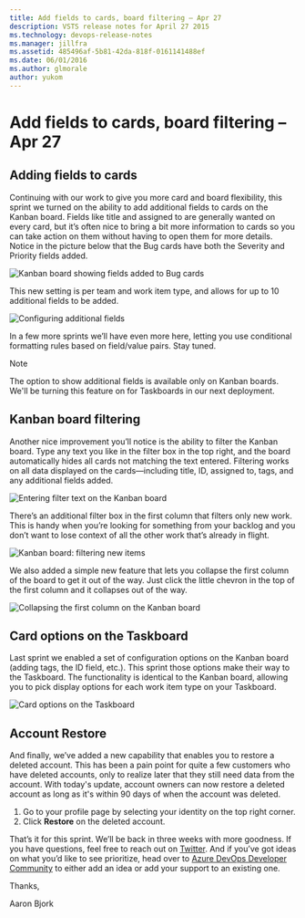 ```yaml
---
title: Add fields to cards, board filtering – Apr 27
description: VSTS release notes for April 27 2015
ms.technology: devops-release-notes
ms.manager: jillfra
ms.assetid: 485496af-5b81-42da-818f-0161141488ef
ms.date: 06/01/2016
ms.author: glmorale
author: yukom
---
```


# Add fields to cards, board filtering – Apr 27

## Adding fields to cards

Continuing with our work to give you more card and board flexibility, this sprint we turned on the ability to add additional fields to cards on the Kanban board. Fields like title and assigned to are generally wanted on every card, but it’s often nice to bring a bit more information to cards so you can take action on them without having to open them for more details. Notice in the picture below that the Bug cards have both the Severity and Priority fields added.

![Kanban board showing fields added to Bug cards](media/4_27_01.png)

This new setting is per team and work item type, and allows for up to 10 additional fields to be added.

![Configuring additional fields](media/4_27_02.png)

In a few more sprints we’ll have even more here, letting you use conditional formatting rules based on field/value pairs. Stay tuned.

> [!NOTE]
> The option to show additional fields is available only on Kanban boards. We'll be turning this feature on for Taskboards in our next deployment.

## Kanban board filtering

Another nice improvement you’ll notice is the ability to filter the Kanban board. Type any text you like in the filter box in the top right, and the board automatically hides all cards not matching the text entered. Filtering works on all data displayed on the cards—including title, ID, assigned to, tags, and any additional fields added.

![Entering filter text on the Kanban board](media/4_27_03.png)

There’s an additional filter box in the first column that filters only new work. This is handy when you’re looking for something from your backlog and you don’t want to lose context of all the other work that’s already in flight.

![Kanban board: filtering new items](media/4_27_04.png)

We also added a simple new feature that lets you collapse the first column of the board to get it out of the way. Just click the little chevron in the top of the first column and it collapses out of the way.

![Collapsing the first column on the Kanban board](media/4_27_05.png)

## Card options on the Taskboard

Last sprint we enabled a set of configuration options on the Kanban board (adding tags, the ID field, etc.). This sprint those options make their way to the Taskboard. The functionality is identical to the Kanban board, allowing you to pick display options for each work item type on your Taskboard.

![Card options on the Taskboard](media/4_27_06.png)

## Account Restore

And finally, we’ve added a new capability that enables you to restore a deleted account. This has been a pain point for quite a few customers who have deleted accounts, only to realize later that they still need data from the account. With today's update, account owners can now restore a deleted account as long as it's within 90 days of when the account was deleted.

1.  Go to your profile page by selecting your identity on the top right corner.
2.  Click **Restore** on the deleted account.

That’s it for this sprint. We’ll be back in three weeks with more goodness. If you have questions, feel free to reach out on [Twitter](https://twitter.com/AzureDevOps). And if you’ve got ideas on what you’d like to see prioritize, head over to [Azure DevOps Developer Community](https://developercommunity.visualstudio.com/spaces/21/index.html) to either add an idea or add your support to an existing one.

Thanks,

Aaron Bjork
